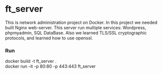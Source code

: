 # ft_server
This is network administration project on Docker. In this project we needed built Nginx web-server. This server run multiple services: Wordpress, phpmyadmin, SQL DataBase. Also we learned TLS/SSL cryptographic protocols, and learned how to use openssl.

### Run
docker build -t ft_server . \
docker run -it -p 80:80 -p 443:443 ft_server
